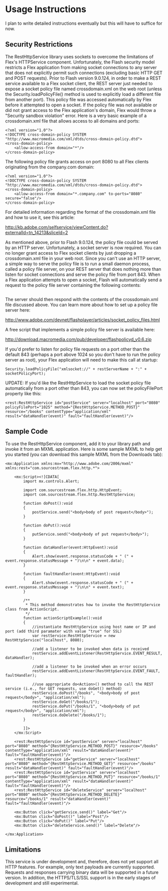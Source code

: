 # Usage Instructions #

I plan to write detailed instructions eventually but this will have to suffice for now.

## Security Restrictions ##

The RestHttpService library uses sockets to overcome the limitations of Flex's HTTPService component. Unfortunately, the Flash security model restricts a Flex application from making socket connections to any server that does not explicitly permit such connections (excluding basic HTTP GET and POST requests). Prior to Flash version 9.0.124, in order to make a REST service available to a Flex socket client, the REST server just needed to expose a socket policy file named crossdomain.xml on the web root (unless the Security.loadPolicyFile() method is used to explicitly load a different file from another port). This policy file was accessed automatically by Flex before it attempted to open a socket. If the policy file was not available or did not grant access to the Flex application's domain, Flex would throw a "Security sandbox violation" error. Here is a very basic example of a crossdomain.xml file that allows access to all domains and ports:

```
<?xml version="1.0"?>
<!DOCTYPE cross-domain-policy SYSTEM "http://www.macromedia.com/xml/dtds/cross-domain-policy.dtd">
<cross-domain-policy>
    <allow-access-from domain="*"/>
</cross-domain-policy>
```

The following policy file grants access on port 8080 to all Flex clients originating from the company.com domain:

```
<?xml version="1.0"?>
<!DOCTYPE cross-domain-policy SYSTEM "http://www.macromedia.com/xml/dtds/cross-domain-policy.dtd">
<cross-domain-policy>
    <allow-access-from domain="*.company.com" to-ports="8080" secure="false"/>
</cross-domain-policy>
```

For detailed information regarding the format of the crossdomain.xml file and how to use it, see this article:

http://kb.adobe.com/selfservice/viewContent.do?externalId=tn_14213&sliceId=2

As mentioned above, prior to Flash 9.0.124, the policy file could be served by an HTTP server. Unfortunately, a socket server is now required. You can no longer grant access to Flex socket clients by just dropping a crossdomain.xml file in your web root. Since you can't use an HTTP server, a simple way to serve the policy file is to run a small daemon process, called a policy file server, on your REST server that does nothing more than listen for socket connections and serve the policy file from port 843. When a Flex application attempts to open a socket, Flash will automatically send a request to the policy file server containing the following contents: <pre><policy-file-request/></pre> The server should then respond with the contents of the crossdomain.xml file discussed above. You can learn more about how to set up a policy file server here:

http://www.adobe.com/devnet/flashplayer/articles/socket_policy_files.html

A free script that implements a simple policy file server is available here:

http://download.macromedia.com/pub/developer/flashpolicyd_v0.6.zip

If you'd prefer to listen for policy file requests on a port other than the default 843 (perhaps a port above 1024 so you don't have to run the policy server as root), your Flex application will need to make this call at startup:

```
Security.loadPolicyFile("xmlsocket://" + restServerName + ":" + socketPolicyPort);
```

UPDATE: If you'd like the RestHttpService to load the socket policy file automatically from a port other than 843, you can now set the policyFilePort property like this:

```
<rest:RestHttpService id="postService" server="localhost" port="8080" policyFilePort="1025" method="{RestHttpService.METHOD_POST}" resource="/books" contentType="application/xml" result="dataHandler(event)" fault="faultHandler(event)"/>
```

## Sample Code ##

To use the RestHttpService component, add it to your library path and invoke it from an MXML application. Here is some sample MXML to help get you started (you can download this sample MXML from the Downloads tab):

```
<mx:Application xmlns:mx="http://www.adobe.com/2006/mxml" xmlns:rest="com.sourcestream.flex.http.*">

    <mx:Script><![CDATA[
        import mx.controls.Alert;

        import com.sourcestream.flex.http.HttpEvent;
        import com.sourcestream.flex.http.RestHttpService;

        function doPost():void
        {
            postService.send("<body>body of post request</body>");
        }

        function doPut():void
        {
            putService.send("<body>body of put request</body>");
        }

        function dataHandler(event:HttpEvent):void
        {
            Alert.show(event.response.statusCode + " (" + event.response.statusMessage + ")\n\n" + event.data);
        }

        function faultHandler(event:HttpEvent):void
        {
            Alert.show(event.response.statusCode + " (" + event.response.statusMessage + ")\n\n" + event.text);
        }

        /**
         * This method demonstrates how to invoke the RestHttpService class from ActionScript.
         */
        function actionScriptExample():void
        {
            //instantiate RestHttpService using host name or IP and port (add third paramater with value "true" for SSL)
            var restService:RestHttpService = new RestHttpService("localhost", 8080);

            //add a listener to be invoked when data is received
            restService.addEventListener(RestHttpService.EVENT_RESULT, dataHandler);

            //add a listener to be invoked when an error occurs
            restService.addEventListener(RestHttpService.EVENT_FAULT, faultHandler);

            //use appropriate do<Action>() method to call the REST service (i.e., for GET requests, use doGet() method)
            restService.doPost("/books", "<body>body of post request</body>", "application/xml");
            restService.doGet("/books/1");
            restService.doPut("/books/1", "<body>body of put request</body>", "application/xml");
            restService.doDelete("/books/1");
        }

        ]]>
    </mx:Script>

    <rest:RestHttpService id="postService" server="localhost" port="8080" method="{RestHttpService.METHOD_POST}" resource="/books" contentType="application/xml" result="dataHandler(event)" fault="faultHandler(event)"/>
    <rest:RestHttpService id="getService" server="localhost" port="8080" method="{RestHttpService.METHOD_GET}" resource="/books" result="dataHandler(event)" fault="faultHandler(event)"/>
    <rest:RestHttpService id="putService" server="localhost" port="8080" method="{RestHttpService.METHOD_PUT}" resource="/books/1" contentType="application/xml" result="dataHandler(event)" fault="faultHandler(event)"/>
    <rest:RestHttpService id="deleteService" server="localhost" port="8080" method="{RestHttpService.METHOD_DELETE}" resource="/books/1" result="dataHandler(event)" fault="faultHandler(event)"/>

    <mx:Button click="getService.send()" label="Get"/>
    <mx:Button click="doPost()" label="Post"/>
    <mx:Button click="doPut()" label="Put"/>
    <mx:Button click="deleteService.send()" label="Delete"/>

</mx:Application>
```

## Limitations ##

This service is under development and, therefore, does not yet support all HTTP features. For example, only text payloads are currently supported. Requests and responses carrying binary data will be supported in a future version. In addition, the HTTPS/TLS/SSL support is in the early stages of development and still experimental.